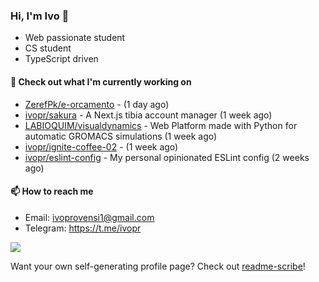 ### Hi, I'm Ivo 👋

* Web passionate student
* CS student
* TypeScript driven

#### 👷 Check out what I'm currently working on

- [ZerefPk/e-orcamento](https://github.com/ZerefPk/e-orcamento) -  (1 day ago)
- [ivopr/sakura](https://github.com/ivopr/sakura) - A Next.js tibia account manager (1 week ago)
- [LABIOQUIM/visualdynamics](https://github.com/LABIOQUIM/visualdynamics) - Web Platform made with Python for automatic GROMACS simulations (1 week ago)
- [ivopr/ignite-coffee-02](https://github.com/ivopr/ignite-coffee-02) -  (1 week ago)
- [ivopr/eslint-config](https://github.com/ivopr/eslint-config) - My personal opinionated ESLint config (2 weeks ago)

#### 📫 How to reach me

- Email: [ivoprovensi1@gmail.com](mailto://ivoprovensi1@gmail.com)
- Telegram: https://t.me/ivopr

![](https://github-readme-stats.vercel.app/api/top-langs/?username=ivopr&langs_count=10&layout=compact&theme=react&hide_border=true&bg_color=0D1117&title_color=5ce1e6&icon_color=5ce1e6)

Want your own self-generating profile page? Check out [readme-scribe](https://github.com/muesli/readme-scribe)!
